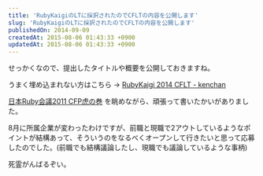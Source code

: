 ```yaml
---
title: 'RubyKaigiのLTに採択されたのでCFLTの内容を公開します'
slug: 'RubyKaigiのLTに採択されたのでCFLTの内容を公開します'
publishedOn: 2014-09-09
createdAt: 2015-08-06 01:43:33 +0900
updatedAt: 2015-08-06 01:43:33 +0900
---
```

せっかくなので、提出したタイトルや概要を公開しておきますね。

<script src="https://gist.github.com/kenchan/665d58958a2490dcebcf.js"></script>

うまく埋め込まれない方はこちら -> [RubyKaigi 2014 CFLT - kenchan](https://gist.github.com/kenchan/665d58958a2490dcebcf)

[日本Ruby会議2011 CFP虎の巻](https://rubykaigi.tdiary.net/20110308.html) を眺めながら、頑張って書いたかいがありました。

8月に所属企業が変わったわけですが、前職と現職で2アウトしているようなポイントが結構あって、そういうのをなるべくオープンして行きたいと思って応募したのでした。(前職でも結構議論したし、現職でも議論しているような事柄)

死霊がんばるぞい。
